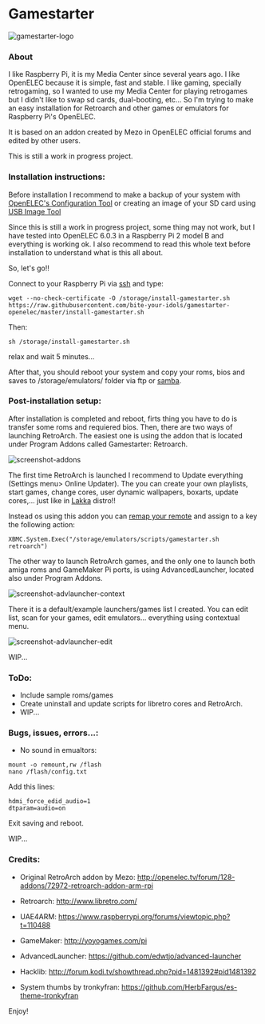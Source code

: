 # Gamestarter

![gamestarter-logo](https://raw.githubusercontent.com/bite-your-idols/gamestarter-openelec/master/assets/gamestarter-logo.jpg)


### About
I like Raspberry Pi, it is my Media Center since several years ago. I like OpenELEC because it is simple, fast and stable. I like gaming, specially retrogaming, so I wanted to use my Media Center for playing retrogames but I didn't like to swap sd cards, dual-booting, etc... So I'm trying to make an easy installation for Retroarch and other games or emulators for Raspberry Pi's OpenELEC.

It is based on an addon created by Mezo in OpenELEC official forums and edited by other users.


This is still a work in progress project.



### Installation instructions:

Before installation I recommend to make a backup of your system with [OpenELEC's Configuration Tool](http://wiki.openelec.tv/index.php/OpenELEC_Configuration_Addon) or creating an image of your SD card using [USB Image Tool](http://www.alexpage.de/usb-image-tool/)

Since this is still a work in progress project, some thing may not work, but I have tested into OpenELEC 6.0.3 in a Raspberry Pi 2 model B and everything is working ok. I also recommend to read this whole text before installation to understand what is this all about.

So, let's go!!


Connect to your Raspberry Pi via [ssh](http://wiki.openelec.tv/index.php/OpenELEC_FAQ#How_do_i_use_SSH.3F) and type:

```
wget --no-check-certificate -O /storage/install-gamestarter.sh https://raw.githubusercontent.com/bite-your-idols/gamestarter-openelec/master/install-gamestarter.sh
```

Then:
```
sh /storage/install-gamestarter.sh
```

relax and wait 5 minutes...

After that, you should reboot your system and copy your roms, bios and saves to /storage/emulators/ folder via ftp or [samba](http://wiki.openelec.tv/index.php/Accessing_Samba_Shares).




### Post-installation setup:

After installation is completed and reboot, firts thing you have to do is transfer some roms and requiered bios. 
Then, there are two ways of launching RetroArch. The easiest one is using the addon that is located under Program Addons called Gamestarter: Retroarch. 

![screenshot-addons](https://github.com/bite-your-idols/gamestarter-openelec/raw/master/assets/screenshot-addons.png)

The first time RetroArch is launched I recommend to Update everything (Settings menu> Online Updater). The you can create your own playlists, start games, change cores, user dynamic wallpapers, boxarts, update cores,... just like in [Lakka](http://www.lakka.tv/) distro!!

Instead os using this addon you can [remap your remote](http://kodi.wiki/view/HOW-TO:Modify_keymaps) and assign to a key the following action:
```
XBMC.System.Exec("/storage/emulators/scripts/gamestarter.sh retroarch")
```

The other way to launch RetroArch games, and the only one to launch both amiga roms and GameMaker Pi ports, is using AdvancedLauncher, located also under Program Addons.


![screenshot-advlauncher-context](https://github.com/bite-your-idols/gamestarter-openelec/raw/master/assets/screenshot-advlauncher-context.png)


There it is a default/example launchers/games list I created. You can edit list, scan for your games, edit emulators... everything using contextual menu.


![screenshot-advlauncher-edit](https://github.com/bite-your-idols/gamestarter-openelec/raw/master/assets/screenshot-advlauncher-edit.png)



WIP...



### ToDo:
- Include sample roms/games
- Create uninstall and update scripts for libretro cores and RetroArch.
- WIP...



### Bugs, issues, errors...:
- No sound in emualtors:
```
mount -o remount,rw /flash
nano /flash/config.txt 
```
Add this lines:
```
hdmi_force_edid_audio=1
dtparam=audio=on
```
Exit saving and reboot.


WIP...




### Credits:

- Original RetroArch addon by Mezo:
 http://openelec.tv/forum/128-addons/72972-retroarch-addon-arm-rpi

- Retroarch:
http://www.libretro.com/

- UAE4ARM:
https://www.raspberrypi.org/forums/viewtopic.php?t=110488

- GameMaker:
http://yoyogames.com/pi

- AdvancedLauncher:
https://github.com/edwtjo/advanced-launcher

- Hacklib:
http://forum.kodi.tv/showthread.php?pid=1481392#pid1481392

- System thumbs by tronkyfran:
https://github.com/HerbFargus/es-theme-tronkyfran


Enjoy!

